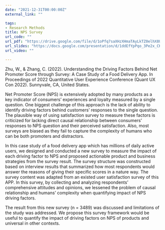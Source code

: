```yaml
---
date: "2021-12-31T00:00:00Z"
external_link: ""

tags:
- Research Methods
title: NPS Survey
url_code: ""
url_pdf: "https://drive.google.com/file/d/1oPfq7saXHzXHmaTAyLkTZ0elhX8UNgUH/view?usp=sharing"
url_slides: "https://docs.google.com/presentation/d/1ddEfYpPqo_3Pe2x_CKnm9LaEqUCHR_2gS9rr6DrybT8/edit?usp=sharing"
url_video: ""

---
```

Zhu, W., & Zhang, C. (2022). Understanding the Driving Factors Behind Net Promoter Score through Survey: A Case Study of a Food Delivery App. In Proceedings of 2022 Quantitative User Experience Conference (Quant UX Con 2022). Sunnyvale, CA, United States. 

Net Promoter Score (NPS) is extensively adopted by many products as a key indicator of consumers’ experiences and loyalty measured by a single question. One biggest challenge of this approach is the lack of ability to identify driving factors behind customers’ responses to the single question. The plausible way of using satisfaction survey to measure these factors is criticized for lacking direct causal relationship between consumers’ responses to NPS question and their perceived satisfaction. Also, most surveys are biased as they fail to capture the complexity of humans who can be both promoters and distractors.

In this case study of a food delivery app which has millions of daily active users, we designed and conducted a new survey to measure the impact of each driving factor to NPS and proposed actionable product and business strategies from the survey result. The survey structure was constructed based on interview results that summarized how most respondents would answer the reasons of giving their specific scores in a nature way. The survey content was adapted from an existed user satisfaction survey of this APP. In this survey, by collecting and analyzing respondents’ comprehensive attitudes and opinions, we lessened the problem of causal relationship and humans’ complexity when quantifying impact of NPS driving factors.

The result from this new survey (n = 3489) was discussed and limitations of the study was addressed. We propose this survey framework would be useful to quantify the impact of driving factors on NPS of products and universal in other contexts.

